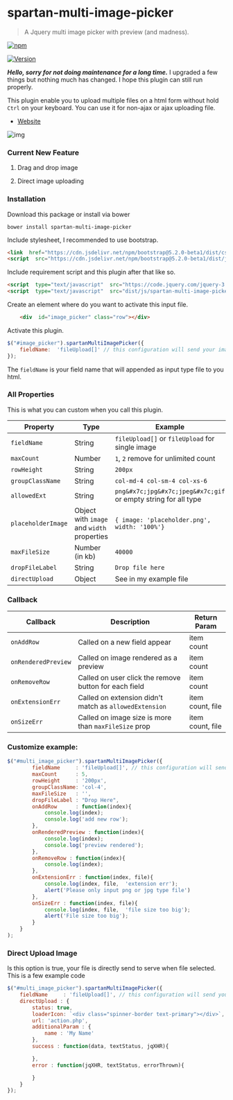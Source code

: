 
# spartan-multi-image-picker

> A Jquery multi image picker with preview (and madness).

  
  
  

[![npm](https://img.shields.io/npm/dt/spartan-multi-image-picker.svg)](https://github.com/adispartadev/spartan-multi-image-picker)

[![Version](https://img.shields.io/npm/v/spartan-multi-image-picker.svg)](https://www.npmjs.com/package/spartan-multi-image-picker)

  

***Hello, sorry for not doing maintenance for a long time.***
I upgraded a few things but nothing much has changed. I hope this plugin can still run properly.
  
 
This plugin enable you to upload multiple files on a html form without hold `Ctrl` on your keyboard. You can use it for non-ajax or ajax uploading file.

  
  

- [Website](https://adispartadev.github.io/spartan-multi-image-picker/)

  
  

![img](https://adispartadev.github.io/spartan-multi-image-picker/preview1.gif)

  
  
  

### Current New Feature

1. Drag and drop image

2. Direct image uploading

  
  
  

### Installation

  

Download this package or install via bower

  

`bower install spartan-multi-image-picker`

  

Include stylesheet, I recommended to use bootstrap.

```html
<link  href="https://cdn.jsdelivr.net/npm/bootstrap@5.2.0-beta1/dist/css/bootstrap.min.css"  rel="stylesheet"  integrity="sha384-0evHe/X+R7YkIZDRvuzKMRqM+OrBnVFBL6DOitfPri4tjfHxaWutUpFmBp4vmVor"  crossorigin="anonymous">
<script  src="https://cdn.jsdelivr.net/npm/bootstrap@5.2.0-beta1/dist/js/bootstrap.bundle.min.js"  integrity="sha384-pprn3073KE6tl6bjs2QrFaJGz5/SUsLqktiwsUTF55Jfv3qYSDhgCecCxMW52nD2"  crossorigin="anonymous"></script>
```

  

Include requirement script and this plugin after that like so.

```html
<script  type="text/javascript"  src="https://code.jquery.com/jquery-3.6.0.min.js"></script>
<script  type="text/javascript"  src="dist/js/spartan-multi-image-picker-min.js"></script>
```

  
  
  

Create an element where do you want to activate this input file.

  

```html
	<div  id="image_picker" class="row"></div>
```

  

Activate this plugin.

  

```js
$("#image_picker").spartanMultiImagePicker({
	fieldName:  'fileUpload[]' // this configuration will send your images named "fileUpload" to the server
});
```

The `fieldName` is your field name that will appended as input type file to you html.

  

### All Properties

  

This is what you can custom when you call this plugin.

  

| Property | Type | Example |
| ------ | ------ | ------ |
| `fieldName` | String | `fileUpload[]` or `fileUpload` for single image |
| `maxCount` | Number | `1`, `2` remove for unlimited count |
| `rowHeight` | String | `200px` |
| `groupClassName` | String | `col-md-4 col-sm-4 col-xs-6` |
| `allowedExt` | String | `png&#x7c;jpg&#x7c;jpeg&#x7c;gif` or empty string for all type |
| `placeholderImage` | Object with `image` and `width` properties | `{ image: 'placeholder.png', width: '100%'}` |
| `maxFileSize` | Number (in kb) | `40000` |
| `dropFileLabel` | String | `Drop file here` |
| `directUpload` | Object | See in my example file |

  

### Callback

  

| Callback | Description | Return Param |
| ------ | ------ | ----- |
| `onAddRow` | Called on a new field appear | item count |
| `onRenderedPreview` | Called on image rendered as a preview | item count |
| `onRemoveRow` | Called on user click the remove button for each field | item count |
| `onExtensionErr` | Called on extension didn't match as `allowedExtension` | item count, file |
| `onSizeErr` | Called on image size is more than `maxFileSize` prop | item count, file |

  

### Customize example:

```js
$("#multi_image_picker").spartanMultiImagePicker({
		fieldName     : 'fileUpload[]', // this configuration will send your images named "fileUpload" to the server
		maxCount      : 5,
		rowHeight     : '200px',
		groupClassName: 'col-4',
		maxFileSize   : '',
		dropFileLabel : "Drop Here",
		onAddRow      : function(index){
			console.log(index);
			console.log('add new row');
		},
		onRenderedPreview : function(index){
			console.log(index);
			console.log('preview rendered');
		},
		onRemoveRow : function(index){
			console.log(index);
		},
		onExtensionErr : function(index, file){
			console.log(index, file,  'extension err');
			alert('Please only input png or jpg type file')
		},
		onSizeErr : function(index, file){
			console.log(index, file,  'file size too big');
			alert('File size too big');
		}
	}
);
```

  

### Direct Upload Image

Is this option is true, your file is directly send to serve when file selected. This is a few example code

  
```js
$("#multi_image_picker").spartanMultiImagePicker({
	fieldName     : 'fileUpload[]', // this configuration will send your images named "fileUpload" to the server
	directUpload : {
		status: true,
		loaderIcon: `<div class="spinner-border text-primary"></div>`, // spinner class from bootstrap
		url: 'action.php',
		additionalParam : {
			name : 'My Name'
		},
		success : function(data, textStatus, jqXHR){

		},
		error : function(jqXHR, textStatus, errorThrown){

		}
	}
});
```

